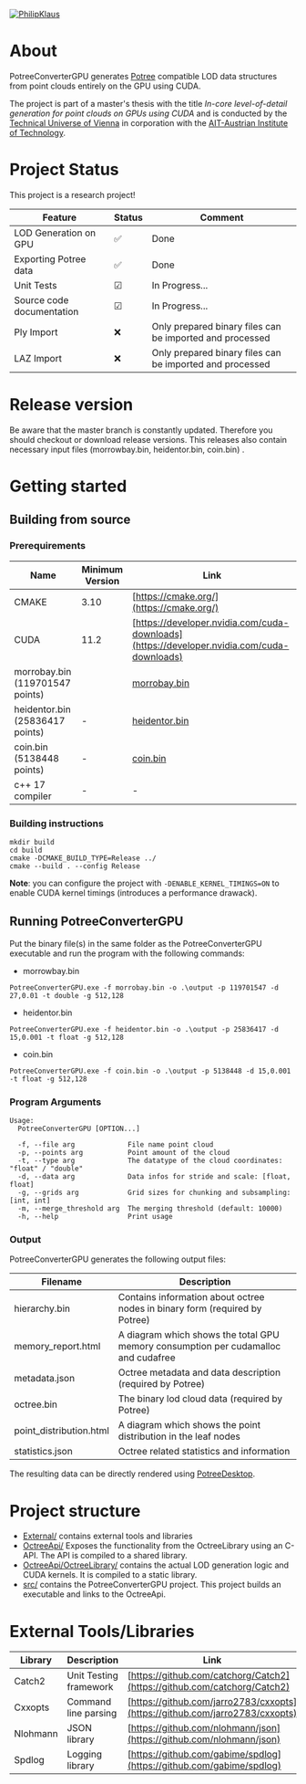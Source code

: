 [![PhilipKlaus](https://circleci.com/gh/PhilipKlaus/octree-cuda.svg?style=svg&circle-token=80c3b9a5002f85c01d952c8f06abc9cfaaed5106)](https://app.circleci.com/pipelines/github/PhilipKlaus/octree-cuda)

# About

PotreeConverterGPU generates [Potree](https://github.com/potree/potree/) compatible LOD data structures from point clouds entirely on 
the GPU using CUDA. 

The project is part of a master's thesis with the title *In-core level-of-detail generation for point clouds
on GPUs using CUDA* and is conducted by the [Technical Universe of Vienna](https://www.cg.tuwien.ac.at/research/projects/Scanopy/) 
in corporation with the [AIT-Austrian Institute of Technology](https://www.ait.ac.at/en/).

# Project Status
This project is a research project!

| Feature                   | Status    | Comment                                                   |
|---------------------------|-----------|-----------------------------------------------------------|
| LOD Generation on GPU     | &#9989;   | Done                                                      |
| Exporting Potree data     | &#9989;   | Done                                                      |
| Unit Tests                | &#9745;   | In Progress...                                            |
| Source code documentation | &#9745;   | In Progress...                                            |
| Ply Import                | &#10060;  | Only prepared binary files can be imported and processed  |
| LAZ Import                | &#10060;  | Only prepared binary files can be imported and processed  |


# Release version
Be aware that the master branch is constantly updated. 
Therefore you should checkout or download release versions.
This releases also contain necessary input files (morrowbay.bin, heidentor.bin, coin.bin) .

# Getting started

## Building from source

### Prerequirements

| Name                            | Minimum Version   | Link                                                                                        |
| --------------------------------|-------------------| --------------------------------------------------------------------------------------------|
| CMAKE                           | 3.10              | [https://cmake.org/](https://cmake.org/)                                                    |
| CUDA                            | 11.2              | [https://developer.nvidia.com/cuda-downloads](https://developer.nvidia.com/cuda-downloads)  |
| morrobay.bin (119701547 points) |                   | [morrobay.bin](http://www.dreamcoder.at/potree/examples/morrobay/morrobay.bin)              |
| heidentor.bin (25836417 points) | -                 | [heidentor.bin](http://www.dreamcoder.at/potree/examples/heidentor/heidentor.bin)           |
| coin.bin (5138448 points)       | -                 | <a href="http://www.dreamcoder.at/potree/examples/coin/coin.bin" target="_blank">coin.bin</a>|
| c++ 17 compiler                 | -                 | -                                                                                           |

### Building instructions
```
mkdir build
cd build
cmake -DCMAKE_BUILD_TYPE=Release ../
cmake --build . --config Release
```
**Note**: you can configure the project with ``-DENABLE_KERNEL_TIMINGS=ON`` to enable CUDA kernel timings (introduces a
performance drawack).

## Running PotreeConverterGPU
Put the binary file(s) in the same folder as the PotreeConverterGPU executable and run the program with the following
commands:

* morrowbay.bin 

``PotreeConverterGPU.exe -f morrobay.bin -o .\output -p 119701547 -d 27,0.01 -t double -g 512,128``
* heidentor.bin 

``PotreeConverterGPU.exe -f heidentor.bin -o .\output -p 25836417 -d 15,0.001 -t float -g 512,128``
* coin.bin 

``PotreeConverterGPU.exe -f coin.bin -o .\output -p 5138448 -d 15,0.001 -t float -g 512,128``

### Program Arguments
```
Usage:
  PotreeConverterGPU [OPTION...]

  -f, --file arg             File name point cloud
  -p, --points arg           Point amount of the cloud
  -t, --type arg             The datatype of the cloud coordinates: "float" / "double"
  -d, --data arg             Data infos for stride and scale: [float, float]
  -g, --grids arg            Grid sizes for chunking and subsampling: [int, int]
  -m, --merge_threshold arg  The merging threshold (default: 10000)
  -h, --help                 Print usage
```

### Output
PotreeConverterGPU generates the following output files:

| Filename                  | Description                                                                           | 
| --------------------------|---------------------------------------------------------------------------------------|
| hierarchy.bin             | Contains information about octree nodes in binary form (required by Potree)           | 
| memory_report.html        | A diagram which shows the total GPU memory consumption per cudamalloc and cudafree    |
| metadata.json             | Octree metadata and data description (required by Potree)                             |
| octree.bin                | The binary lod cloud data (required by Potree)                                        |
| point_distribution.html   | A diagram which shows the point distribution in the leaf nodes                        |
| statistics.json           | Octree related statistics and information        

The resulting data can be directly rendered using [PotreeDesktop](https://github.com/potree/PotreeDesktop). 

# Project structure
-  [External/](External/) contains external tools and libraries
-  [OctreeApi/](OctreeApi/) Exposes the functionality from the OctreeLibrary using an C-API. The API is compiled to a shared library.
-  [OctreeApi/OctreeLibrary/](OctreeApi/OctreeLibrary) contains the actual LOD generation logic and CUDA kernels. It is compiled to a static library.
-  [src/](src/) contains the PotreeConverterGPU project. This project builds an executable and links to the OctreeApi.

# External Tools/Libraries
| Library           | Description               | Link                                      |
| ------------------|---------------------------|-------------------------------------------------------------------------------|
| Catch2            | Unit Testing framework    | [https://github.com/catchorg/Catch2](https://github.com/catchorg/Catch2)      |
| Cxxopts           | Command line parsing      | [https://github.com/jarro2783/cxxopts](https://github.com/jarro2783/cxxopts)  |
| Nlohmann          | JSON library              | [https://github.com/nlohmann/json](https://github.com/nlohmann/json)          |
| Spdlog            | Logging library           | [https://github.com/gabime/spdlog](https://github.com/gabime/spdlog)          |
